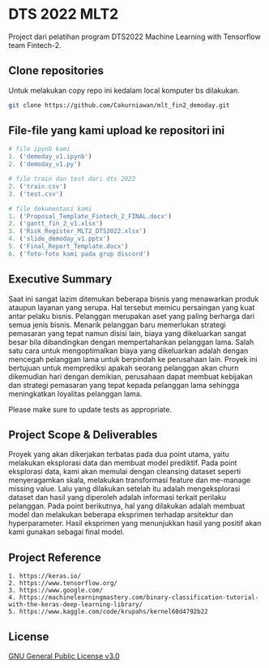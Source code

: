# DTS 2022 MLT2

Project dari pelatihan program DTS2022 Machine Learning with Tensorflow team Fintech-2.

## Clone repositories

Untuk melakukan copy repo ini kedalam local komputer bs dilakukan.

```bash
git clone https://github.com/Cakurniawan/mlt_fin2_demoday.git
```

## File-file yang kami upload ke repositori ini

```python
# file ipynb kami
1. ('demoday_v1.ipynb')
2. ('demoday_v1.py')

# file train dan test dari dts 2022
2. ('train.csv')
3. ('test.csv')

# file dokumentasi kami
1. ('Proposal_Template_Fintech_2_FINAL.docx')
2. ('gantt_fin_2_v1.xlsx')
3. ('Risk_Register_MLT2_DTS2022.xlsx')
4. ('slide_demoday_v1.pptx')
5. ('Final_Report_Template.docx')
6. ('foto-foto kami pada grup discord')

```

## Executive Summary
Saat ini sangat lazim ditemukan beberapa bisnis yang menawarkan produk ataupun layanan yang serupa. Hal tersebut memicu persaingan yang kuat antar pelaku bisnis. Pelanggan merupakan aset yang paling berharga dari semua jenis bisnis. Menarik pelanggan baru memerlukan strategi pemasaran yang tepat namun disisi lain, biaya yang dikeluarkan sangat besar bila dibandingkan dengan mempertahankan pelanggan lama. Salah satu cara untuk mengoptimalkan biaya yang dikeluarkan adalah dengan mencegah pelanggan lama untuk berpindah ke perusahaan lain. Proyek ini bertujuan untuk memprediksi apakah seorang pelanggan akan churn dikemudian hari dengan demikian, perusahaan dapat membuat kebijakan dan strategi pemasaran yang tepat kepada pelanggan lama sehingga meningkatkan loyalitas pelanggan lama.

Please make sure to update tests as appropriate.

## Project Scope & Deliverables
Proyek yang akan dikerjakan terbatas pada dua point utama, yaitu melakukan eksplorasi data dan membuat model prediktif. Pada point eksplorasi data, kami akan memulai dengan cleansing dataset seperti menyeragamkan skala, melakukan transformasi feature dan me-manage missing value. Lalu yang dilakukan setelah itu adalah mengeksplorasi dataset dan hasil yang diperoleh adalah informasi terkait perilaku pelanggan. Pada point berikutnya, hal yang dilakukan adalah membuat model dan melakukan beberapa eksprimen terhadap arsitektur dan hyperparameter. Hasil eksprimen yang menunjukkan hasil yang positif akan kami gunakan sebagai final model. 


## Project Reference
```
1. https://keras.io/
2. https://www.tensorflow.org/
3. https://www.google.com/ 
4. https://machinelearningmastery.com/binary-classification-tutorial-with-the-keras-deep-learning-library/
5. https://www.kaggle.com/code/krupahs/kernel60d4792b22
```

## License
[GNU General Public License v3.0](https://choosealicense.com/licenses/gpl-3.0/#)